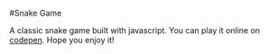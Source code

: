 #Snake Game

A classic snake game built with javascript. You can play it online on [codepen](https://codepen.io/HuCW/pen/ZvVvjB). 
Hope you enjoy it!

 

